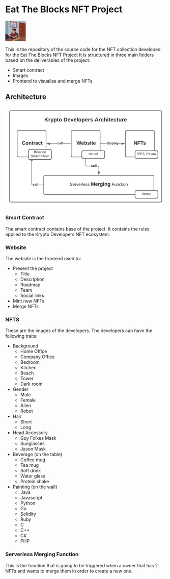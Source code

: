 # Eat The Blocks NFT Project

![Architecture Diagram](kryptodeveloper.png?raw=true "Title")

This is the repository of the source code for the NFT collection developed for the Eat The Blocks NFT Project
It is structured in three main folders based on the deliverables of the project:

-   Smart contract
-   Images
-   Frontend to visualize and merge NFTs

## Architecture

![Architecture Diagram](architecture_diagram.png?raw=true "Title")

### Smart Contract

The smart contract contains base of the project. It contains the rules applied to the Krypto Developers NFT ecosystem.

### Website

The website is the frontend used to:

-   Present the project
    -   Title
    -   Description
    -   Roadmap
    -   Team
    -   Social links
-   Mint new NFTs
-   Merge NFTs

### NFTS

These are the images of the developers.
The developers can have the following traits:

-   Background
    -   Home Office
    -   Company Office
    -   Bedroom
    -   Kitchen
    -   Beach
    -   Tower
    -   Dark room
-   Gender
    -   Male
    -   Female
    -   Alien
    -   Robot
-   Hair
    -   Short
    -   Long
-   Head Accessory
    -   Guy Folkes Mask
    -   Sunglasses
    -   Jason Mask
-   Beverage (on the table)
    -   Coffee mug
    -   Tea mug
    -   Soft drink
    -   Water glass
    -   Protein shake
-   Painting (on the wall)
    -   Java
    -   Javascript
    -   Python
    -   Go
    -   Solidity
    -   Ruby
    -   C
    -   C++
    -   C#
    -   PHP

### Serverless Merging Function

This is the function that is going to be triggered when a owner that has 2 NFTs and wants to merge them in order to create a new one.
